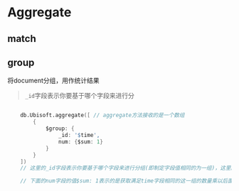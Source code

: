 # Aggregate



## match



## group

将document分组，用作统计结果

> `_id`字段表示你要基于哪个字段来进行分

```d

    db.Ubisoft.aggregate([ // aggregate方法接收的是一个数组
        {
            $group: {
                _id: '$time', 
                num: {$sum: 1}
            }
        }
    ])
    // 这里的_id字段表示你要基于哪个字段来进行分组(即制定字段值相同的为一组)，这里的$time就表示要基于time字段来进行分组

    // 下面的num字段的值$sum: 1表示的是获取满足time字段相同的这一组的数量乘以后面给定的值(本例为1，那么就是同组的数量)。
```

